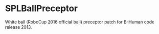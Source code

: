 # SPLBallPreceptor
White ball (RoboCup 2016 official ball) preceptor patch for B-Human code release 2013.
